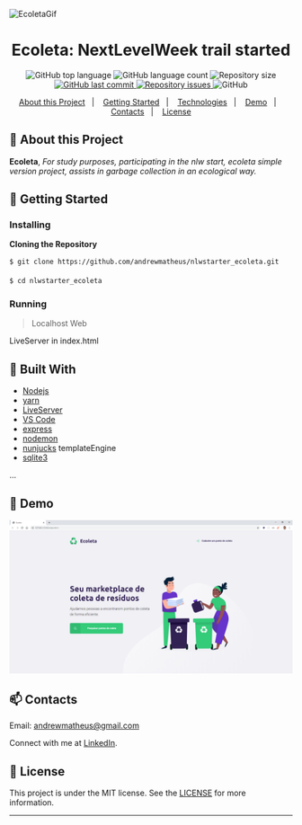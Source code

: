 ![EcoletaGif](https://github.com/andrewmatheus/nlwstarter_ecoleta/blob/master/EcoletaStart.git)

<h1 align="center">
  Ecoleta: NextLevelWeek trail started
</h1>  

<p align="center">
  <img alt="GitHub top language" src="https://img.shields.io/github/languages/top/andrewmatheus/nlwstarter_ecoleta.svg">

  <img alt="GitHub language count" src="https://img.shields.io/github/languages/count/andrewmatheus/nlwstarter_ecoleta.svg">

  <img alt="Repository size" src="https://img.shields.io/github/repo-size/andrewmatheus/nlwstarter_ecoleta.svg">
  <a href="https://github.com/andrewmatheus/nlwstarter_ecoleta/commits/master">
    <img alt="GitHub last commit" src="https://img.shields.io/github/last-commit/andrewmatheus/nlwstarter_ecoleta.svg">
  </a>

  <a href="https://github.com/andrewmatheus/nlwstarter_ecoleta/issues">
    <img alt="Repository issues" src="https://img.shields.io/github/issues/andrewmatheus/nlwstarter_ecoleta.svg">
  </a>

  <img alt="GitHub" src="https://img.shields.io/github/license/andrewmatheus/gobaber11.svg">
</p>
   
<p align="center">
  <a href="#notebook-About-this-Project">About this Project</a>&nbsp;&nbsp;&nbsp;|&nbsp;&nbsp;&nbsp;
  <a href="#rocket-Getting-Started">Getting Started</a>&nbsp;&nbsp;&nbsp;|&nbsp;&nbsp;&nbsp;
  <a href="#hammer-Built-With">Technologies</a>&nbsp;&nbsp;&nbsp;|&nbsp;&nbsp;&nbsp;
  <a href="#art-Demo">Demo</a>&nbsp;&nbsp;&nbsp;|&nbsp;&nbsp;&nbsp;
  <a href="#mailbox-Contacts">Contacts</a>&nbsp;&nbsp;&nbsp;|&nbsp;&nbsp;&nbsp;  
  <a href="#memo-license">License</a>
</p>   
   
   
## :notebook: About this Project

**Ecoleta**, *For study purposes, participating in the nlw start, ecoleta simple version project, assists in garbage collection in an ecological way.* 

## :rocket: Getting Started

### Installing

**Cloning the Repository**

```bash
$ git clone https://github.com/andrewmatheus/nlwstarter_ecoleta.git

$ cd nlwstarter_ecoleta

```

### Running

> Localhost Web

LiveServer in index.html

## :hammer: Built With

- [Nodejs](https://nodejs.org/en/)
- [yarn](https://yarnpkg.com/)
- [LiveServer](https://marketplace.visualstudio.com/items?itemName=ritwickdey.LiveServer)
- [VS Code](https://code.visualstudio.com/)
- [express](https://expressjs.com/)
- [nodemon](https://nodemon.io/)
- [nunjucks](https://mozilla.github.io/nunjucks/) templateEngine
- [sqlite3](https://www.npmjs.com/package/sqlite3)

...
  
## :art: Demo

![EcoletaDashboard](https://github.com/andrewmatheus/nlwstarter_ecoleta/blob/master/EcoletaStarter.png)

## :mailbox: Contacts

Email: andrewmatheus@gmail.com

Connect with me at [LinkedIn](https://www.linkedin.com/in/andrew-cabral-developer/).

## :memo: License
This project is under the MIT license. See the [LICENSE](https://github.com/andrewmatheus/gobaber11/blob/master/LICENSE) for more information.
  
------------------

